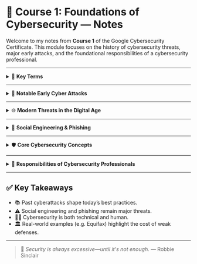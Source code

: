 # 📘 Course 1: Foundations of Cybersecurity — Notes

Welcome to my notes from **Course 1** of the Google Cybersecurity Certificate. This module focuses on the history of cybersecurity threats, major early attacks, and the foundational responsibilities of a cybersecurity professional.

---

<details>
<summary>🧠 <strong>Key Terms</strong></summary>

- **Virus**: Malicious code that attaches itself to clean files and spreads.
- **Malware**: General term for software designed to cause harm to systems.

</details>

---

<details>
<summary>📜 <strong>Notable Early Cyber Attacks</strong></summary>

### 🧬 Brain Virus (1986)

- Created by the Alvi brothers to prevent software piracy.
- Spread via pirated floppy disks.
- Caused widespread global disruption — no data destruction.
- Demonstrated early need for cybersecurity planning.

### 🐛 Morris Worm (1988)

- Developed by Robert Morris as an experiment.
- Exploited vulnerabilities and reinstalled itself repeatedly.
- Crashed ~6,000 systems (10% of internet at the time).
- Led to the creation of CERTs (Computer Emergency Response Teams).

</details>

---

<details>
<summary>🌐 <strong>Modern Threats in the Digital Age</strong></summary>

### 💌 LoveLetter Virus (2000)

- Social engineering disguised as a romantic email.
- Spread via address books, infected 45 million systems.
- Created by Onel De Guzman to steal credentials.
- Damages: ~$10 billion.
- Showcased power of **phishing** + human vulnerability.

### 🏛️ Equifax Data Breach (2017)

- 143M+ records exposed (PII, SSNs, birthdates, etc.).
- Root cause: Unpatched Apache Struts vulnerability.
- Resulted in a $575M+ settlement.
- Reinforced importance of patching and vulnerability management.

</details>

---

<details>
<summary>🎯 <strong>Social Engineering & Phishing</strong></summary>

- **Social Engineering**: Manipulating people to access private data.
- **Phishing**: Deceptive emails/sites to steal data or install malware.
- Common due to:
  - Oversharing on social media.
  - Low security awareness.
  - High success rate with minimal effort.

</details>

---

<details>
<summary>🛡️ <strong>Core Cybersecurity Concepts</strong></summary>

### 🔁 CIA Triad

The foundational model for cybersecurity principles:

- **Confidentiality** – Ensuring data is only accessible by authorized parties.
- **Integrity** – Guaranteeing data accuracy and protection from unauthorized modification.
- **Availability** – Ensuring systems and data are accessible when needed.

---

### 🏅 CISSP (Certified Information Systems Security Professional)

- Industry-respected certification governed by (ISC)².
- Recognized globally for information security professionals.
- Not required for beginners, but referenced often in frameworks and standards.
- Covers 8 domains.

---

### 🔐 CISSP Security Domains

1. Security and Risk Management
2. Asset Security
3. Security Architecture and Engineering
4. Communication and Network Security
5. Identity and Access Management (IAM)
6. Security Assessment and Testing
7. Security Operations
8. Software Development Security

---

### 🧩 Security Frameworks Mentioned

- **NIST Cybersecurity Framework (CSF)** – Widely used model in the U.S. for risk-based cybersecurity.
- **ISO/IEC 27001** – International standard for managing information security.

</details>

---

<details>
<summary>🔐 <strong>Responsibilities of Cybersecurity Professionals</strong></summary>

- Reduce organizational risk through system monitoring.
- Conduct phishing simulations and employee training.
- Communicate risks in a clear, business-oriented way.
- Stay current with evolving cyber threats and tactics.

</details>

---

## ✅ Key Takeaways

- 📚 Past cyberattacks shape today’s best practices.
- ⚠️ Social engineering and phishing remain major threats.
- 🧑‍💻 Cybersecurity is both technical and human.
- 🏛️ Real-world examples (e.g. Equifax) highlight the cost of weak defenses.

---

> 💬 _Security is always excessive—until it's not enough._ — Robbie Sinclair
